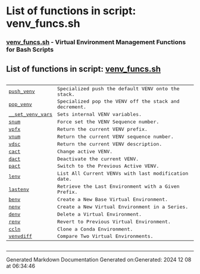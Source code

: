 # List of functions in script: venv_funcs.sh

### [venv_funcs.sh](/scripts/venv_funcs.sh.md) - Virtual Environment Management Functions for Bash Scripts

## List of functions in script: [venv_funcs.sh](scripts/venv_funcs.sh.md)

<pre><table>
<tr><td><a href="functions/push_venv.md">push_venv</a></td><td>Specialized push the default VENV onto the stack.</td></tr>
<tr><td><a href="functions/pop_venv.md">pop_venv</a></td><td>Specialized pop the VENV off the stack and decrement.</td></tr>
<tr><td><a href="functions/__set_venv_vars.md">__set_venv_vars</a></td><td>Sets internal VENV variables.</td></tr>
<tr><td><a href="functions/snum.md">snum</a></td><td>Force set the VENV Sequence number.</td></tr>
<tr><td><a href="functions/vpfx.md">vpfx</a></td><td>Return the current VENV prefix.</td></tr>
<tr><td><a href="functions/vnum.md">vnum</a></td><td>Return the current VENV sequence number.</td></tr>
<tr><td><a href="functions/vdsc.md">vdsc</a></td><td>Return the current VENV description.</td></tr>
<tr><td><a href="functions/cact.md">cact</a></td><td>Change active VENV.</td></tr>
<tr><td><a href="functions/dact.md">dact</a></td><td>Deactivate the current VENV.</td></tr>
<tr><td><a href="functions/pact.md">pact</a></td><td>Switch to the Previous Active VENV.</td></tr>
<tr><td><a href="functions/lenv.md">lenv</a></td><td>List All Current VENVs with last modification date.</td></tr>
<tr><td><a href="functions/lastenv.md">lastenv</a></td><td>Retrieve the Last Environment with a Given Prefix.</td></tr>
<tr><td><a href="functions/benv.md">benv</a></td><td>Create a New Base Virtual Environment.</td></tr>
<tr><td><a href="functions/nenv.md">nenv</a></td><td>Create a New Virtual Environment in a Series.</td></tr>
<tr><td><a href="functions/denv.md">denv</a></td><td>Delete a Virtual Environment.</td></tr>
<tr><td><a href="functions/renv.md">renv</a></td><td>Revert to Previous Virtual Environment.</td></tr>
<tr><td><a href="functions/ccln.md">ccln</a></td><td>Clone a Conda Environment.</td></tr>
<tr><td><a href="functions/venvdiff.md">venvdiff</a></td><td>Compare Two Virtual Environments.</td></tr>
</table></pre>

---
Generated Markdown Documentation
Generated on:Generated: 2024 12 08 at 06:34:46
